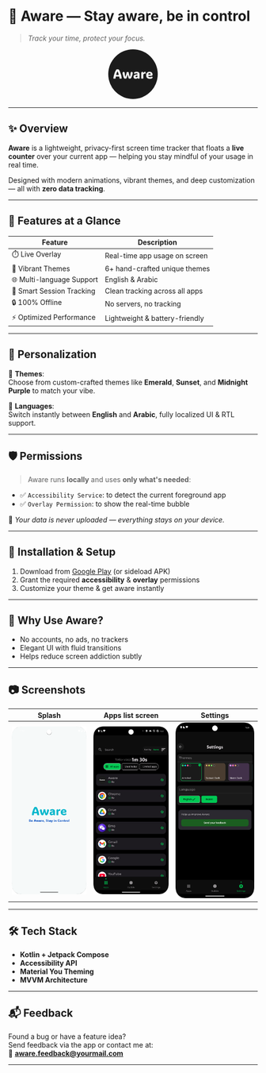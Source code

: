 # 🧠 Aware — Stay aware, be in control

> _Track your time, protect your focus._

<div align="center">
  <img src="app/src/main/res/drawable/play_store_512.png" width="100" height="100" style="border-radius: 50px;" />
</div>

---

## ✨ Overview

**Aware** is a lightweight, privacy-first screen time tracker that floats a **live counter** over your current app — helping you stay mindful of your usage in real time.

Designed with modern animations, vibrant themes, and deep customization — all with **zero data tracking**.

---

## 🚀 Features at a Glance

| Feature                     | Description                      |
|----------------------------|----------------------------------|
| ⏱️ Live Overlay            | Real-time app usage on screen     |
| 🎨 Vibrant Themes           | 6+ hand-crafted unique themes     |
| 🌐 Multi-language Support   | English & Arabic                  |
| 🧩 Smart Session Tracking   | Clean tracking across all apps    |
| 🔒 100% Offline             | No servers, no tracking           |
| ⚡ Optimized Performance     | Lightweight & battery-friendly    |

---

## 🌈 Personalization

🔹 **Themes**:  
Choose from custom-crafted themes like **Emerald**, **Sunset**, and **Midnight Purple** to match your vibe.

🔸 **Languages**:  
Switch instantly between **English** and **Arabic**, fully localized UI & RTL support.

---

## 🛡 Permissions

> Aware runs **locally** and uses **only what's needed**:

- ✅ `Accessibility Service`: to detect the current foreground app
- ✅ `Overlay Permission`: to show the real-time bubble

📢 _Your data is never uploaded — everything stays on your device._

---

## 📲 Installation & Setup

1. Download from [Google Play](#) (or sideload APK)
2. Grant the required **accessibility** & **overlay** permissions
3. Customize your theme & get aware instantly

---

## 🧭 Why Use Aware?

- No accounts, no ads, no trackers
- Elegant UI with fluid transitions
- Helps reduce screen addiction subtly

---

## 📷 Screenshots

| Splash | Apps list screen | Settings 
|--------------|---------------|----------|
| ![splash](screenshots/splash_light.png) | ![Apps](screenshots/home.png) | ![Settings](screenshots/settings.png) |
---


## 🛠 Tech Stack

- **Kotlin + Jetpack Compose**
- **Accessibility API**
- **Material You Theming**
- **MVVM Architecture**

---

## 📬 Feedback

Found a bug or have a feature idea?  
Send feedback via the app or contact me at:  
📧 **aware.feedback@yourmail.com**

---
